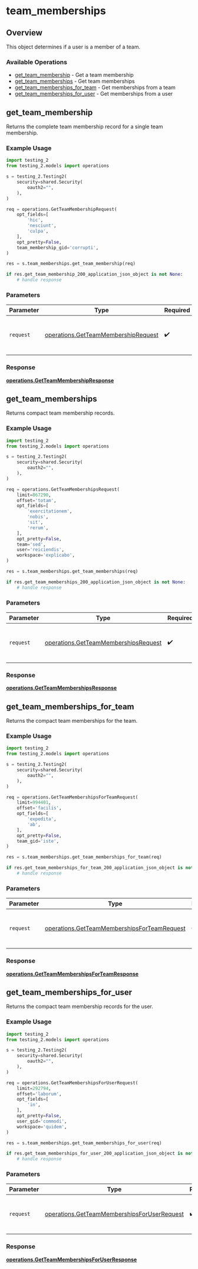# team_memberships

## Overview

This object determines if a user is a member of a team.

### Available Operations

* [get_team_membership](#get_team_membership) - Get a team membership
* [get_team_memberships](#get_team_memberships) - Get team memberships
* [get_team_memberships_for_team](#get_team_memberships_for_team) - Get memberships from a team
* [get_team_memberships_for_user](#get_team_memberships_for_user) - Get memberships from a user

## get_team_membership

Returns the complete team membership record for a single team membership.

### Example Usage

```python
import testing_2
from testing_2.models import operations

s = testing_2.Testing2(
    security=shared.Security(
        oauth2="",
    ),
)

req = operations.GetTeamMembershipRequest(
    opt_fields=[
        'hic',
        'nesciunt',
        'culpa',
    ],
    opt_pretty=False,
    team_membership_gid='corrupti',
)

res = s.team_memberships.get_team_membership(req)

if res.get_team_membership_200_application_json_object is not None:
    # handle response
```

### Parameters

| Parameter                                                                                  | Type                                                                                       | Required                                                                                   | Description                                                                                |
| ------------------------------------------------------------------------------------------ | ------------------------------------------------------------------------------------------ | ------------------------------------------------------------------------------------------ | ------------------------------------------------------------------------------------------ |
| `request`                                                                                  | [operations.GetTeamMembershipRequest](../../models/operations/getteammembershiprequest.md) | :heavy_check_mark:                                                                         | The request object to use for the request.                                                 |


### Response

**[operations.GetTeamMembershipResponse](../../models/operations/getteammembershipresponse.md)**


## get_team_memberships

Returns compact team membership records.

### Example Usage

```python
import testing_2
from testing_2.models import operations

s = testing_2.Testing2(
    security=shared.Security(
        oauth2="",
    ),
)

req = operations.GetTeamMembershipsRequest(
    limit=867290,
    offset='totam',
    opt_fields=[
        'exercitationem',
        'nobis',
        'sit',
        'rerum',
    ],
    opt_pretty=False,
    team='sed',
    user='reiciendis',
    workspace='explicabo',
)

res = s.team_memberships.get_team_memberships(req)

if res.get_team_memberships_200_application_json_object is not None:
    # handle response
```

### Parameters

| Parameter                                                                                    | Type                                                                                         | Required                                                                                     | Description                                                                                  |
| -------------------------------------------------------------------------------------------- | -------------------------------------------------------------------------------------------- | -------------------------------------------------------------------------------------------- | -------------------------------------------------------------------------------------------- |
| `request`                                                                                    | [operations.GetTeamMembershipsRequest](../../models/operations/getteammembershipsrequest.md) | :heavy_check_mark:                                                                           | The request object to use for the request.                                                   |


### Response

**[operations.GetTeamMembershipsResponse](../../models/operations/getteammembershipsresponse.md)**


## get_team_memberships_for_team

Returns the compact team memberships for the team.

### Example Usage

```python
import testing_2
from testing_2.models import operations

s = testing_2.Testing2(
    security=shared.Security(
        oauth2="",
    ),
)

req = operations.GetTeamMembershipsForTeamRequest(
    limit=994401,
    offset='facilis',
    opt_fields=[
        'expedita',
        'ab',
    ],
    opt_pretty=False,
    team_gid='iste',
)

res = s.team_memberships.get_team_memberships_for_team(req)

if res.get_team_memberships_for_team_200_application_json_object is not None:
    # handle response
```

### Parameters

| Parameter                                                                                                  | Type                                                                                                       | Required                                                                                                   | Description                                                                                                |
| ---------------------------------------------------------------------------------------------------------- | ---------------------------------------------------------------------------------------------------------- | ---------------------------------------------------------------------------------------------------------- | ---------------------------------------------------------------------------------------------------------- |
| `request`                                                                                                  | [operations.GetTeamMembershipsForTeamRequest](../../models/operations/getteammembershipsforteamrequest.md) | :heavy_check_mark:                                                                                         | The request object to use for the request.                                                                 |


### Response

**[operations.GetTeamMembershipsForTeamResponse](../../models/operations/getteammembershipsforteamresponse.md)**


## get_team_memberships_for_user

Returns the compact team membership records for the user.

### Example Usage

```python
import testing_2
from testing_2.models import operations

s = testing_2.Testing2(
    security=shared.Security(
        oauth2="",
    ),
)

req = operations.GetTeamMembershipsForUserRequest(
    limit=292794,
    offset='laborum',
    opt_fields=[
        'in',
    ],
    opt_pretty=False,
    user_gid='commodi',
    workspace='quidem',
)

res = s.team_memberships.get_team_memberships_for_user(req)

if res.get_team_memberships_for_user_200_application_json_object is not None:
    # handle response
```

### Parameters

| Parameter                                                                                                  | Type                                                                                                       | Required                                                                                                   | Description                                                                                                |
| ---------------------------------------------------------------------------------------------------------- | ---------------------------------------------------------------------------------------------------------- | ---------------------------------------------------------------------------------------------------------- | ---------------------------------------------------------------------------------------------------------- |
| `request`                                                                                                  | [operations.GetTeamMembershipsForUserRequest](../../models/operations/getteammembershipsforuserrequest.md) | :heavy_check_mark:                                                                                         | The request object to use for the request.                                                                 |


### Response

**[operations.GetTeamMembershipsForUserResponse](../../models/operations/getteammembershipsforuserresponse.md)**

